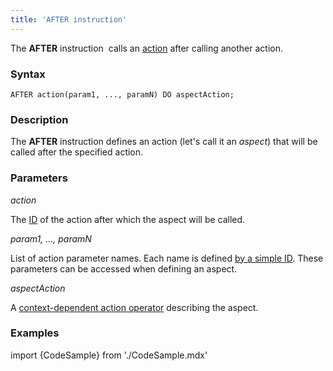 ```yaml
---
title: 'AFTER instruction'
---
```


The **AFTER** instruction  calls an [action](Actions.md) after calling another action. 

### Syntax

    AFTER action(param1, ..., paramN) DO aspectAction;

### Description

The **AFTER** instruction defines an action (let's call it an *aspect*) that will be called after the specified action.

### Parameters

*action*

The [ID](IDs.md#propertyid-broken) of the action after which the aspect will be called.

*param1, ..., paramN*

List of action parameter names. Each name is defined [by a simple ID](IDs.md#id-broken). These parameters can be accessed when defining an aspect.

*aspectAction*

A [context-dependent action operator](Action_operator.md#contextdependent) describing the aspect.

### Examples


import {CodeSample} from './CodeSample.mdx'

<CodeSample url="https://documentation.lsfusion.org/sample?file=InstructionSample&block=after"/>

  

